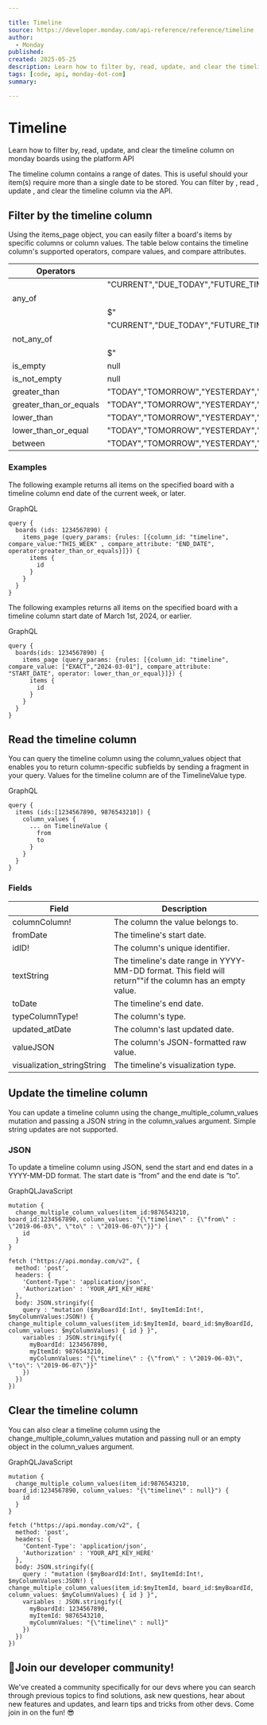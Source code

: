 ```yaml
---

title: Timeline
source: https://developer.monday.com/api-reference/reference/timeline
author:
  - Monday
published:
created: 2025-05-25
description: Learn how to filter by, read, update, and clear the timeline column on monday boards using the platform API
tags: [code, api, monday-dot-com]
summary:

---
```


# Timeline

Learn how to filter by, read, update, and clear the timeline column on monday boards using the platform API

The timeline column contains a range of dates. This is useful should your item(s) require more than a single date to be stored. You can filter by , read , update , and clear the timeline column via the API.

## Filter by the timeline column

Using the items_page object, you can easily filter a board's items by specific columns or column values. The table below contains the timeline column's supported operators, compare values, and compare attributes.

Operators | Compare values | Compare attributes
--- | --- | ---
any_of | "CURRENT","DUE_TODAY","FUTURE_TIMELINE","PAST_TIMELINE","DONE_ON_TIME","OVERDUE","DONE_OVERDUE","MILESTONE","$$$blank$$$" | 
not_any_of | "CURRENT","DUE_TODAY","FUTURE_TIMELINE","PAST_TIMELINE","DONE_ON_TIME","OVERDUE","DONE_OVERDUE","MILESTONE","$$$blank$$$" | 
is_empty | null | 
is_not_empty | null | 
greater_than | "TODAY","TOMORROW","YESTERDAY","THIS_WEEK","ONE_WEEK_AGO","ONE_WEEK_FROM_NOW","THIS_MONTH","ONE_MONTH_AGO","ONE_MONTH_FROM_NOW","PAST_DATETIME","FUTURE_DATETIME","UPCOMING","OVERDUE","DONE_ON_TIME","DONE_OVERDUE","EXACT" | "START_DATE","END_DATE"
greater_than_or_equals | "TODAY","TOMORROW","YESTERDAY","THIS_WEEK","ONE_WEEK_AGO","ONE_WEEK_FROM_NOW","THIS_MONTH","ONE_MONTH_AGO","ONE_MONTH_FROM_NOW","PAST_DATETIME","FUTURE_DATETIME","UPCOMING","OVERDUE","DONE_ON_TIME","DONE_OVERDUE","EXACT" | "START_DATE","END_DATE"
lower_than | "TODAY","TOMORROW","YESTERDAY","THIS_WEEK","ONE_WEEK_AGO","ONE_WEEK_FROM_NOW","THIS_MONTH","ONE_MONTH_AGO","ONE_MONTH_FROM_NOW","PAST_DATETIME","FUTURE_DATETIME","UPCOMING","OVERDUE","DONE_ON_TIME","DONE_OVERDUE","EXACT" | "START_DATE","END_DATE"
lower_than_or_equal | "TODAY","TOMORROW","YESTERDAY","THIS_WEEK","ONE_WEEK_AGO","ONE_WEEK_FROM_NOW","THIS_MONTH","ONE_MONTH_AGO","ONE_MONTH_FROM_NOW","PAST_DATETIME","FUTURE_DATETIME","UPCOMING","OVERDUE","DONE_ON_TIME","DONE_OVERDUE","EXACT" | "START_DATE","END_DATE"
between | "TODAY","TOMORROW","YESTERDAY","THIS_WEEK","ONE_WEEK_AGO","ONE_WEEK_FROM_NOW","THIS_MONTH","ONE_MONTH_AGO","ONE_MONTH_FROM_NOW","PAST_DATETIME","FUTURE_DATETIME","UPCOMING","OVERDUE","DONE_ON_TIME","DONE_OVERDUE","EXACT" | "START_DATE","END_DATE"

### Examples

The following example returns all items on the specified board with a timeline column end date of the current week, or later.

GraphQL
```
query {
  boards (ids: 1234567890) {
    items_page (query_params: {rules: [{column_id: "timeline", compare_value:"THIS_WEEK" , compare_attribute: "END_DATE", operator:greater_than_or_equals}]}) {
      items {
        id
      }
    }
  }
}
```

The following examples returns all items on the specified board with a timeline column start date of March 1st, 2024, or earlier.

GraphQL
```
query { 
  boards(ids: 1234567890) { 
    items_page (query_params: {rules: [{column_id: "timeline", compare_value: ["EXACT","2024-03-01"], compare_attribute: "START_DATE", operator: lower_than_or_equal}]}) { 
      items { 
        id 
      } 
    } 
  } 
}
```

## Read the timeline column

You can query the timeline column using the column_values object that enables you to return column-specific subfields by sending a fragment in your query.  Values for the timeline column are of the TimelineValue type.

GraphQL
```
query {
  items (ids:[1234567890, 9876543210]) {
    column_values {
      ... on TimelineValue {
        from
        to
      }
    }
  }
}
```

### Fields

Field | Description
--- | ---
columnColumn! | The column the value belongs to.
fromDate | The timeline's start date.
idID! | The column's unique identifier.
textString | The timeline's date range in YYYY-MM-DD format. This field will return""if the column has an empty value.
toDate | The timeline's end date.
typeColumnType! | The column's type.
updated_atDate | The column's last updated date.
valueJSON | The column's JSON-formatted raw value.
visualization_stringString | The timeline's visualization type.

## Update the timeline column

You can update a timeline column using the change_multiple_column_values mutation and passing a JSON string in the column_values argument. Simple string updates are not supported.

### JSON

To update a timeline column using JSON, send the start and end dates in a YYYY-MM-DD format. The start date is “from” and the end date is “to”.

GraphQLJavaScript
```
mutation {
  change_multiple_column_values(item_id:9876543210, board_id:1234567890, column_values: "{\"timeline\" : {\"from\" : \"2019-06-03\", \"to\" : \"2019-06-07\"}}") {
    id
  }
}
```

```
fetch ("https://api.monday.com/v2", {
  method: 'post',
  headers: {
    'Content-Type': 'application/json',
    'Authorization' : 'YOUR_API_KEY_HERE'
  },
  body: JSON.stringify({
    query : "mutation ($myBoardId:Int!, $myItemId:Int!, $myColumnValues:JSON!) { change_multiple_column_values(item_id:$myItemId, board_id:$myBoardId, column_values: $myColumnValues) { id } }",
    variables : JSON.stringify({
      myBoardId: 1234567890,
      myItemId: 9876543210,
      myColumnValues: "{\"timeline\" : {\"from\" : \"2019-06-03\", \"to\": \"2019-06-07\"}}"
    })
  })
})
```

## Clear the timeline column

You can also clear a timeline column using the change_multiple_column_values mutation and passing null or an empty object in the column_values argument.

GraphQLJavaScript
```
mutation {
  change_multiple_column_values(item_id:9876543210, board_id:1234567890, column_values: "{\"timeline\" : null}") {
    id
  }
}
```

```
fetch ("https://api.monday.com/v2", {
  method: 'post',
  headers: {
    'Content-Type': 'application/json',
    'Authorization' : 'YOUR_API_KEY_HERE'
  },
  body: JSON.stringify({
    query : "mutation ($myBoardId:Int!, $myItemId:Int!, $myColumnValues:JSON!) { change_multiple_column_values(item_id:$myItemId, board_id:$myBoardId, column_values: $myColumnValues) { id } }",
    variables : JSON.stringify({
      myBoardId: 1234567890,
      myItemId: 9876543210,
      myColumnValues: "{\"timeline\" : null}"
    })
  })
})
```

## 📘Join our developer community!

We've created a community specifically for our devs where you can search through previous topics to find solutions, ask new questions, hear about new features and updates, and learn tips and tricks from other devs. Come join in on the fun! 😎
